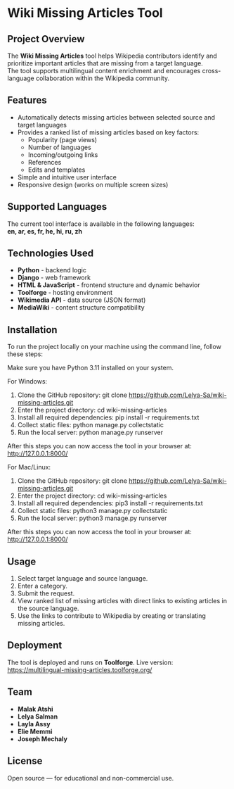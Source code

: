 # Wiki Missing Articles Tool

## Project Overview
The **Wiki Missing Articles** tool helps Wikipedia contributors identify and prioritize important articles that are missing from a target language.  
The tool supports multilingual content enrichment and encourages cross-language collaboration within the Wikipedia community.

## Features
- Automatically detects missing articles between selected source and target languages
- Provides a ranked list of missing articles based on key factors:
    - Popularity (page views)
    - Number of languages
    - Incoming/outgoing links
    - References
    - Edits and templates
- Simple and intuitive user interface
- Responsive design (works on multiple screen sizes)

## Supported Languages
The current tool interface is available in the following languages:  
**en, ar, es, fr, he, hi, ru, zh**

## Technologies Used
- **Python** - backend logic
- **Django** - web framework
- **HTML & JavaScript** - frontend structure and dynamic behavior
- **Toolforge** - hosting environment
- **Wikimedia API** - data source (JSON format)
- **MediaWiki** - content structure compatibility

## Installation
To run the project locally on your machine using the command line, follow these steps:

Make sure you have Python 3.11 installed on your system.

For Windows:

1. Clone the GitHub repository:
git clone https://github.com/Lelya-Sa/wiki-missing-articles.git
2. Enter the project directory:
cd wiki-missing-articles
3. Install all required dependencies:
pip install -r requirements.txt
4. Collect static files:
python manage.py collectstatic
5. Run the local server:
python manage.py runserver

After this steps you can now access the tool in your browser at:
http://127.0.0.1:8000/

For Mac/Linux:

1. Clone the GitHub repository:
git clone https://github.com/Lelya-Sa/wiki-missing-articles.git
2. Enter the project directory:
cd wiki-missing-articles
3. Install all required dependencies:
pip3 install -r requirements.txt
4. Collect static files:
python3 manage.py collectstatic
5. Run the local server:
python3 manage.py runserver

After this steps you can now access the tool in your browser at:
http://127.0.0.1:8000/

## Usage
1. Select target language and source language.
2. Enter a category.
3. Submit the request.
4. View ranked list of missing articles with direct links to existing articles in the source language.
5. Use the links to contribute to Wikipedia by creating or translating missing articles.

## Deployment
The tool is deployed and runs on **Toolforge**.
Live version: https://multilingual-missing-articles.toolforge.org/


## Team
- **Malak Atshi**
- **Lelya Salman**
- **Layla Assy**
- **Elie Memmi**
- **Joseph Mechaly**

## License
Open source — for educational and non-commercial use.

